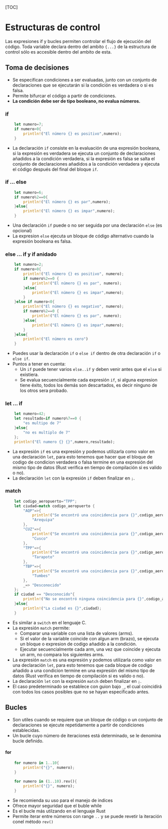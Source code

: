[TOC]
# Estructuras de control
Las expresiones if y bucles permiten controlar el flujo de ejecución del código.
Toda variable declara dentro del ambito `{...}` de la estructura de control sólo es accesible dentro del ambito de esta.
## Toma de decisiones
- Se especifican condiciones a ser evaluadas, junto con un conjunto de declaraciones que se ejecutarán si la condición es verdadera o si es falsa.
- Permite bifurcar el código a partir de condiciones.
- **La condición debe ser de tipo booleano, no evalua números.**
### if
``` rust
    let numero=7;
    if numero>0{
	    println!("El número {} es positivo",numero);
    }
```
- La declaración `if` consiste en la evaluación de una expresión booleana, si la expresión es verdadera se ejecuta un conjunto de declaraciones añadidos a la condición verdadera, si la expresión es falsa se salta el conjunto de declaraciones añadidos a la condición verdadera y ejecuta el código después del final del bloque `if`.
### if ... else
``` rust
    let numero=6;
    if numero%2==0{
        println!("El número {} es par",numero);
    }else{
        println!("El número {} es impar",numero);
    }
```
- Una declaración `if` puede o no ser seguida por una declaración `else` (es opcional)
- La expresion `else` ejecuta un bloque de código alternativo cuando la expresión booleana es falsa.
### else ... if y if anidado
``` rust
	let numero=2;
    if numero>0{
        println!("El número {} es positivo", numero);
        if numero%2==0 {
            println!("El número {} es par", numero);
        }else{
            println!("El número {} es impar",numero);
        }
    }else if numero<0{
        println!("El número {} es negativo", numero);
        if numero%2==0 {
            println!("El número {} es par", numero);
        }else{
            println!("El número {} es impar",numero);
        }
    }else{
        println!("El número es cero")
    }
```
- Puedes usar la declaración `if` o `else if` dentro de otra declaración `if` o `else if`.
- Puntos a tener en cuenta:
	- Un `if` puede tener varios `else..if` y deben venir antes que el `else` si existiera.
	- Se evalua secuencialmente cada expresión `if`, si alguna expresion tiene éxito, todos los demás son descartados, es decir ninguno de los otros sera probado.
### let ... if
``` rust
	let numero=42;
    let resultado=if numero%7==0 {
        "es multipo de 7"
    }else{
        "no es multiplo de 7"
    };
    println!("El numero {} {}",numero,resultado);
```
- La expresión `if` es una expresión y podemos utilizarla como valor en una declaración `let`, para esto tenemos que hacer que el bloque de codigo de condicion verdadera o falsa termine en una expresión del mismo tipo de datos (Rust verifica en tiempo de compilación si es valido o no).
- La declaración `let` con la expresión `if` deben finalizar en `;`.
### match
``` rust
	let codigo_aeropuerto="TPP";
    let ciudad=match codigo_aeropuerto {
        "AQP"=>{
            println!("Se encontró una coincidencia para {}",codigo_aeropuerto);
            "Arequipa"
        },
        "CUZ"=>{
            println!("Se encontró una coincidencia para {}",codigo_aeropuerto);
            "Cusco"
        },
        "TPP"=>{
            println!("Se encontró una coincidencia para {}",codigo_aeropuerto);
            "Tarapoto"
        },
        "TBP"=>{
            println!("Se encontró una coincidencia para {}",codigo_aeropuerto);
            "Tumbes"
        },
        _=> "Desconocido"
    };
    if ciudad == "Desconocido"{
    	println!("No se encontró ninguna coincidencia para {}",codigo_aeropuerto);
    }else{
    	println!("La ciudad es {}",ciudad);
    }
```
- Es similar a `switch` en el lenguaje C.
- La expresión `match` permite:
	- Comparar una variable con una lista de valores (arms).
	- Si el valor de la variable coincide con algun arm (brazo), se ejecuta un bloque o expresion de codigo añadido a la condición.
	- Ejecutar secuencialmente cada arm, una vez que coincide y ejecuta un arm, no compara los siguientes arms.
- La expresión `match` es una expresión y podemos utilizarla como valor en una declaración `let`, para esto tenemos que cada bloque de codigo añadido a una condicion termine en una expresión del mismo tipo de datos (Rust verifica en tiempo de compilación si es valido o no).
- La declaración `let` con la expresión `match` deben finalizar en `;`.
- El caso predeterminado se establece con guion bajo `_`, el cual coincidirá con todos los casos posibles que no se hayan especificado antes.
## Bucles
- Son utiles cuando se requiere que un bloque de código o un conjunto de declaraciones se ejecute repetidamente a partir de condiciones establecidas.
- Un bucle cuyo número de iteraciones está determinado, se le denomina bucle definido.
#### for
``` rust
	for numero in 1..10{
	    println!("{}", numero);
    }
    
    for numero in (1..10).rev(){
        println!("{}", numero);
    }
```
- Se recomienda su uso para el manejo de indices
- Ofrece mayor seguridad que el buble while
- Es el bucle más utilzando en el lenguaje Rust
- Permite iterar entre números con range `..` y se puede revetir la iteración conel método `rev()`